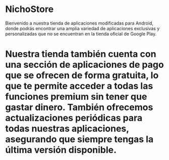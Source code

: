 # NichoStore

Bienvenido a nuestra tienda de aplicaciones modificadas para Android, donde podrás encontrar una amplia variedad de aplicaciones exclusivas y personalizadas que no se encuentran en la tienda oficial de Google Play.


# Nuestra tienda también cuenta con una sección de aplicaciones de pago que se ofrecen de forma gratuita, lo que te permite acceder a todas las funciones premium sin tener que gastar dinero. También ofrecemos actualizaciones periódicas para todas nuestras aplicaciones, asegurando que siempre tengas la última versión disponible.
